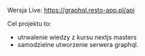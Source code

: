 Wersja Live:
https://graphql.resto-app.pl/api

Cel projektu to:
- utrwalenie wiedzy z kursu nextjs masters
- samodzielne utworzenie serwera graphql.
